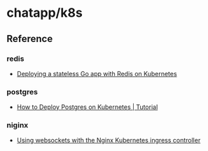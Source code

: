 # chatapp/k8s

## Reference

### redis

- [Deploying a stateless Go app with Redis on Kubernetes](https://www.callicoder.com/deploy-multi-container-go-redis-app-kubernetes/)

### postgres

- [How to Deploy Postgres on Kubernetes | Tutorial](https://www.containiq.com/post/deploy-postgres-on-kubernetes)

### niginx

- [Using websockets with the Nginx Kubernetes ingress controller](https://www.civo.com/learn/using-websockets-with-ingress-controller)
